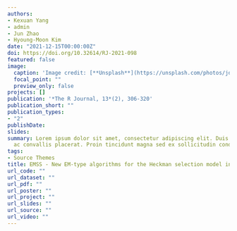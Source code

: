 ```yaml
---
authors:
- Kexuan Yang
- admin
- Jun Zhao
- Hyoung-Moon Kim
date: "2021-12-15T00:00:00Z"
doi: https://doi.org/10.32614/RJ-2021-098
featured: false
image:
  caption: 'Image credit: [**Unsplash**](https://unsplash.com/photos/jdD8gXaTZsc)'
  focal_point: ""
  preview_only: false
projects: []
publication: '*The R Journal, 13*(2), 306-320'
publication_short: ""
publication_types:
- "2"
publishDate: 
slides: 
summary: Lorem ipsum dolor sit amet, consectetur adipiscing elit. Duis posuere tellus
  ac convallis placerat. Proin tincidunt magna sed ex sollicitudin condimentum.
tags:
- Source Themes
title: EMSS - New EM-type algorithms for the Heckman selection model in R
url_code: ""
url_dataset: ""
url_pdf: ""
url_poster: ""
url_project: ""
url_slides: ""
url_source: ""
url_video: ""
---
```

